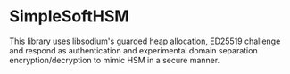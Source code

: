 # SimpleSoftHSM
This library uses libsodium's guarded heap allocation, ED25519 challenge and respond as authentication and experimental domain separation encryption/decryption to mimic HSM in a secure manner.
